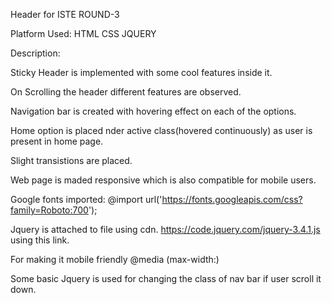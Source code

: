   Header for ISTE ROUND-3
  
Platform Used:
HTML
CSS
JQUERY 

Description:

Sticky Header is implemented with some cool features inside it.

On Scrolling the header different features are observed.

Navigation bar is created with hovering effect on each of the options.

Home option is placed nder active class(hovered continuously) as user is present in home page.

Slight transistions are placed.

Web page is maded responsive which is also compatible for mobile users.

Google fonts imported:
     @import url('https://fonts.googleapis.com/css?family=Roboto:700');

Jquery is attached to  file using cdn.
  https://code.jquery.com/jquery-3.4.1.js using this link.

For making it mobile friendly 
  @media (max-width:)
 
 Some basic Jquery is used for changing the class of nav bar if user scroll it down.

